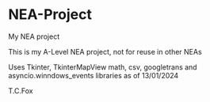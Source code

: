 # NEA-Project
My NEA project

This is my A-Level NEA project, not for reuse in other NEAs

Uses Tkinter, TkinterMapView math, csv, googletrans and asyncio.winndows_events libraries as of 13/01/2024

T.C.Fox
